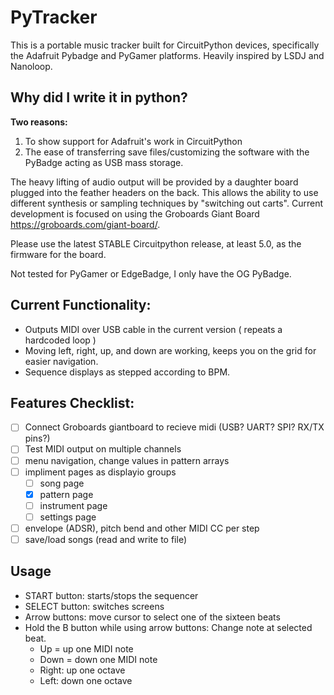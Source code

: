 # PyTracker
This is a portable music tracker built for CircuitPython devices, specifically the Adafruit Pybadge and PyGamer platforms. Heavily inspired by LSDJ and Nanoloop. 

## Why did I write it in python? 
**Two reasons:**
  1. To show support for Adafruit's work in CircuitPython
  1. The ease of transferring save files/customizing the software with the PyBadge acting as USB mass storage.
  
The heavy lifting of audio output will be provided by a daughter board plugged into the feather headers on the back. This allows the ability to use different synthesis or sampling techniques by "switching out carts". Current development is focused on using the Groboards Giant Board <https://groboards.com/giant-board/>.

Please use the latest STABLE Circuitpython release, at least 5.0, as the firmware for the board. 

Not tested for PyGamer or EdgeBadge, I only have the OG PyBadge.

## Current Functionality:
  * Outputs MIDI over USB cable in the current version ( repeats a hardcoded loop ) 
  * Moving left, right, up, and down are working, keeps you on the grid for easier navigation.
  * Sequence displays as stepped according to BPM.
  
## Features Checklist:

 - [ ] Connect Groboards giantboard to recieve midi (USB? UART? SPI? RX/TX pins?)
 - [ ] Test MIDI output on multiple channels
 - [ ] menu navigation, change values in pattern arrays
 - [ ] impliment pages as displayio groups
   - [ ] song page
   - [x] pattern page
   - [ ] instrument page
   - [ ] settings page
-  [ ] envelope (ADSR), pitch bend and other MIDI CC per step
-  [ ] save/load songs (read and write to file)

## Usage
* START button: starts/stops the sequencer
* SELECT button: switches screens
* Arrow buttons: move cursor to select one of the sixteen beats
* Hold the B button while using arrow buttons: Change note at selected beat.
  * Up = up one MIDI note
  * Down = down  one MIDI note
  * Right: up one octave
  * Left: down one octave

